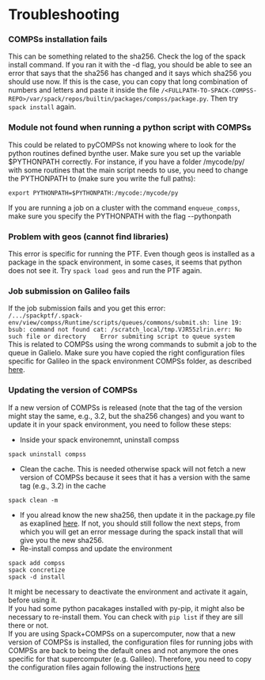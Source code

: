 # **Troubleshooting**

### **COMPSs installation fails**
This can be something related to the sha256. Check the log of the spack install command. If you ran it with the -d flag, you should be able to see an error that says that the sha256 has changed and it says which sha256 you should use now. If this is the case, you can copy that long combination of numbers and letters and paste it inside the file `/<FULLPATH-TO-SPACK-COMPSS-REPO>/var/spack/repos/builtin/packages/compss/package.py`. Then try `spack install` again.

### **Module not found when running a python script with COMPSs**
This could be related to pyCOMPSs not knowing where to look for the python routines defined bynthe user. Make sure you set up the variable $PYTHONPATH correctly. For instance, if you have a folder /mycode/py/ with some routines that the main script needs to use, you need to change the PYTHONPATH to (make sure you write the full paths):
```
export PYTHONPATH=$PYTHONPATH:/mycode:/mycode/py
```
If you are running a job on a cluster with the command `enqueue_compss`,  make sure you specify the PYTHONPATH with the flag --pythonpath
  
### **Problem with geos (cannot find libraries)**
  This error is specific for running the PTF. Even though geos is installed as a package in the spack environment, in some cases, it seems that python does not see it. Try `spack load geos` and run the PTF again.   

### **Job submission on Galileo fails**
If the job submission fails and you get this error:   
`/.../spackptf/.spack-env/view/compss/Runtime/scripts/queues/commons/submit.sh: line 19: bsub: command not found
cat: /scratch_local/tmp.VJR55zlrin.err: No such file or directory   
Error submiting script to queue system`   
This is related to COMPSs using the wrong commands to submit a job to the queue in Galielo. Make sure you have copied the right configuration files specific for Galileo in the spack environment COMPSs folder, as described [here](galileo.md).    

### **Updating the version of COMPSs**
If a new version of COMPSs is released (note that the tag of the version might stay the same, e.g., 3.2, but the sha256 changes) and you want to update it in your spack environment, you need to follow these steps:   

- Inside your spack environemnt, uninstall compss   
```
spack uninstall compss
```   

- Clean the cache. This is needed otherwise spack will not fetch a new version of COMPSs because it sees that it has a version with the same tag (e.g., 3.2) in the cache   
```
spack clean -m   
```

- If you alread know the new sha256, then update it in the package.py file as exaplined [here](#compss-installation-fails). If not, you should still follow the next steps, from which you will get an error message during the spack install that will give you the new sha256.   
- Re-install compss and update the environment   
```
spack add compss   
spack concretize   
spack -d install
```

It might be necessary to deactivate the environment and activate it again, before using it.   
If you had some python pacakages installed with py-pip, it might also be necessary to re-install them. You can check with `pip list` if they are sill there or not.   
If you are using Spack+COMPSs on a supercomputer, now that a new version of COMPSs is installed, the configuration files for running jobs with COMPSs are back to being the default ones and not anymore the ones specific for that supercomputer (e.g. Galileo). Therefore, you need to copy the configuration files again following the instructions [here](galileo.md)